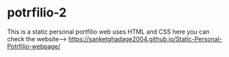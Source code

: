 # potrfilio-2
This is a static personal portfilio web
uses HTML and CSS 
here you can check the website--> https://sanketghadage2004.github.io/Static-Personal-Potrfilio-webpage/
